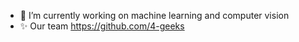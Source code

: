 - 🔭 I’m currently working on machine learning and computer vision
- ✨ Our team https://github.com/4-geeks
